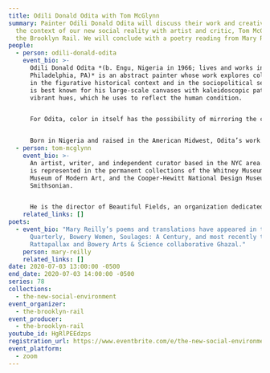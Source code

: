 ```yaml
---
title: Odili Donald Odita with Tom McGlynn
summary: Painter Odili Donald Odita will discuss their work and creative life in
  the context of our new social reality with artist and critic, Tom McGlynn of
  the Brooklyn Rail. We will conclude with a poetry reading from Mary Reilly.
people:
  - person: odili-donald-odita
    event_bio: >-
      Odili Donald Odita *(b. Engu, Nigeria in 1966; lives and works in
      Philadelphia, PA)* is an abstract painter whose work explores color both
      in the figurative historical context and in the sociopolitical sense. He
      is best known for his large-scale canvases with kaleidoscopic patterns and
      vibrant hues, which he uses to reflect the human condition. 


      For Odita, color in itself has the possibility of mirroring the complexity of the world as much as it has the potential for being distinct. In his paintings, we see color interwoven and mixed, becoming an active agent in representing the essential power that light has in identifying the entirety of our world. He thinks of his colors as agents to express thoughts, ideas, and transformational change. Much of his color selection is based on personal memories and created intuitively by hand-mixing so that no two shades are ever repeated.


      Born in Nigeria and raised in the American Midwest, Odita’s work is also heavily inspired by a sense of dual identity, combining aspects of Western modernity with African culture. His practice speaks to a contrast of cultures and a desire to create something new from a set of distinct parts. In this sense, his paintings, like a stitched or quilted textile, are weavings from different spaces, times, and various temperaments, which convey the complexity of culture, identity, and being.
  - person: tom-mcglynn
    event_bio: >-
      An artist, writer, and independent curator based in the NYC area. His work
      is represented in the permanent collections of the Whitney Museum, the
      Museum of Modern Art, and the Cooper-Hewitt National Design Museum of the
      Smithsonian. 


      He is the director of Beautiful Fields, an organization dedicated to socially-engaged curatorial projects, and is also currently a visiting lecturer at Parsons/the New School. Tom is a contributor to the Brooklyn Rail.
    related_links: []
poets:
  - event_bio: "Mary Reilly’s poems and translations have appeared in the New York
      Quarterly, Bowery Women, Soulages: A Century, and most recently the
      Rattapallax and Bowery Arts & Science collaborative Ghazal."
    person: mary-reilly
    related_links: []
date: 2020-07-03 13:00:00 -0500
end_date: 2020-07-03 14:00:00 -0500
series: 78
collections:
  - the-new-social-environment
event_organizer:
  - the-brooklyn-rail
event_producer:
  - the-brooklyn-rail
youtube_id: HgRlPEEdzps
registration_url: https://www.eventbrite.com/e/the-new-social-environment-78-odili-donald-odita-tickets-111191051428
event_platform:
  - zoom
---
```

